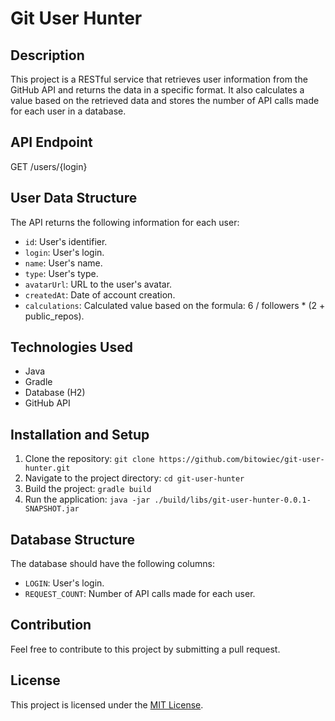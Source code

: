# Git User Hunter

## Description
This project is a RESTful service that retrieves user information from the GitHub API and returns the data in a specific format. It also calculates a value based on the retrieved data and stores the number of API calls made for each user in a database.

## API Endpoint
GET /users/{login}

## User Data Structure
The API returns the following information for each user:
- `id`: User's identifier.
- `login`: User's login.
- `name`: User's name.
- `type`: User's type.
- `avatarUrl`: URL to the user's avatar.
- `createdAt`: Date of account creation.
- `calculations`: Calculated value based on the formula: 6 / followers * (2 + public_repos).

## Technologies Used
- Java
- Gradle
- Database (H2)
- GitHub API

## Installation and Setup
1. Clone the repository: `git clone https://github.com/bitowiec/git-user-hunter.git`
2. Navigate to the project directory: `cd git-user-hunter`
3. Build the project: `gradle build`
4. Run the application: `java -jar ./build/libs/git-user-hunter-0.0.1-SNAPSHOT.jar`

## Database Structure
The database should have the following columns:
- `LOGIN`: User's login.
- `REQUEST_COUNT`: Number of API calls made for each user.

## Contribution
Feel free to contribute to this project by submitting a pull request.

## License
This project is licensed under the [MIT License](LICENSE).
